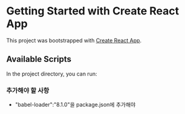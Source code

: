 # Getting Started with Create React App

This project was bootstrapped with [Create React App](https://github.com/facebook/create-react-app).

## Available Scripts

In the project directory, you can run:

### 추가해야 할 사항 

- "babel-loader":"8.1.0"을 package.json에 추가해야 

